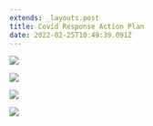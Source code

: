 ```yaml
---
extends: _layouts.post
title: Covid Response Action Plan
date: 2022-02-25T10:49:39.091Z
---
```

![](https://res.cloudinary.com/ruapehu-college/image/upload/v1645751799/Omicron_Response_Plan_Page_1_uqmkge.jpg)

![](https://res.cloudinary.com/ruapehu-college/image/upload/v1645751799/Omicron_Response_Plan_Page_2_uangs8.jpg)

![](https://res.cloudinary.com/ruapehu-college/image/upload/v1645751799/Omicron_Response_Plan_Page_3_yhquif.jpg)

![](https://res.cloudinary.com/ruapehu-college/image/upload/v1645751799/Omicron_Response_Plan_Page_4_vx8uo0.jpg)
